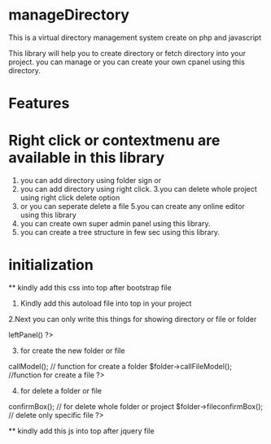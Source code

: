 # manageDirectory
This is a virtual directory management system create on php and javascript

This library will help you to create directory or fetch directory into your project.
you can manage or you can create your own cpanel using this directory.
# Features
# Right click or contextmenu are available in this library
1. you can add directory using folder sign or
2. you can add directory using right click.
3.you can delete whole project using right click delete option
4. or you can seperate delete a file
5.you can create any online editor using this library
6. you can create own super admin panel using this library.
7. you can create a tree structure in few sec using this library.

# initialization
**
kindly add this css into top after bootstrap file

<link rel="stylesheet" href="<?= baseUrl ?>/dir_lib/css/style.css">
<link rel="stylesheet" href="<?= baseUrl ?>/dir_lib/css/context.css">

1. Kindly add this autoload file into top in your project
    <?php
    
       include_once __DIR__.'/dir_lib/Autoload.php';
    ?>
2.Next you can only write this things for showing directory or file or folder

  <?php
  
    $folder->leftPanel()
    
  ?>
  
3. for create the new folder or file 

  <?php
  
     $folder->callModel(); // function for create a folder
     
     $folder->callFileModel(); //function for create a file
  ?>
  
  4. for delete a folder or file 
  
  <?php
  
    $folder->confirmBox(); // for delete whole folder or project
    
    $folder->fileconfirmBox(); // delete only specific file
  ?>

** kindly add this js into top after jquery file

<script src="<?= baseUrl ?>/dir_lib/js/foldertree.js"></script>
